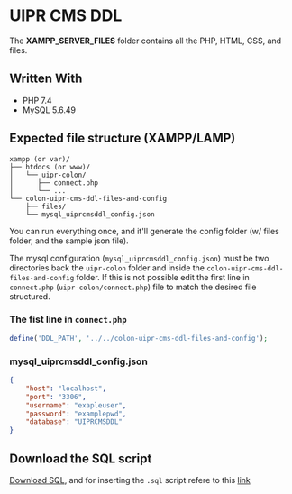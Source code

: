# UIPR CMS DDL

The **XAMPP_SERVER_FILES** folder contains all the PHP, HTML, CSS, and files.

## Written With

- PHP 7.4
- MySQL 5.6.49

## Expected file structure (XAMPP/LAMP)
```
xampp (or var)/
├── htdocs (or www)/
│   └── uipr-colon/
│      ├── connect.php
│      └── ...   
└── colon-uipr-cms-ddl-files-and-config
    ├── files/
    └── mysql_uiprcmsddl_config.json
```

You can run everything once, and it'll generate the config folder (w/ files folder, and the sample json file).

The mysql configuration (`mysql_uiprcmsddl_config.json`) must be two directories back the 
`uipr-colon` folder and inside the `colon-uipr-cms-ddl-files-and-config` folder. If this is not possible edit the first 
line in `connect.php` (`uipr-colon/connect.php`) file to match the desired file structured.


### The fist line in `connect.php`
```PHP
define('DDL_PATH', '../../colon-uipr-cms-ddl-files-and-config');
```

### mysql_uiprcmsddl_config.json
```json
{ 
    "host": "localhost", 
    "port": "3306", 
    "username": "exapleuser", 
    "password": "examplepwd", 
    "database": "UIPRCMSDDL" 
}
```

## Download the SQL script

[Download SQL](https://github.com/DustinDiazLopez/UIPR-Project-DDL/blob/main/XAMPP_SERVER_FILES/uiprcmsddl.sql), and 
for inserting the `.sql` script refere to this 
[link](https://stackoverflow.com/questions/13955988/insert-sql-file-into-your-mysql-database)

